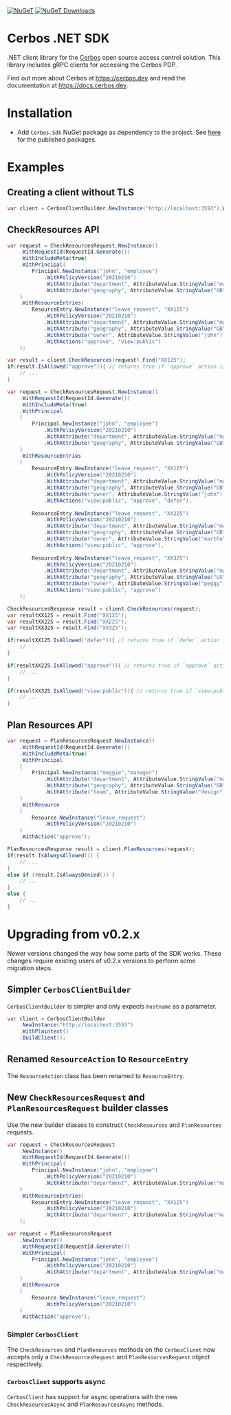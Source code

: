 [![NuGeT](https://img.shields.io/nuget/v/Cerbos.Sdk?style=plastic)](https://www.nuget.org/packages/Cerbos.Sdk)
[![NuGeT Downloads](https://img.shields.io/nuget/dt/Cerbos.Sdk?style=plastic)](https://www.nuget.org/packages/Cerbos.Sdk)

# Cerbos .NET SDK

.NET client library for the [Cerbos](https://github.com/cerbos/cerbos) open source access control solution. This library
includes gRPC clients for accessing the Cerbos PDP.

Find out more about Cerbos at https://cerbos.dev and read the documentation at https://docs.cerbos.dev.

# Installation

- Add `Cerbos.Sdk` NuGet package as dependency to the project. See [here](https://www.nuget.org/packages/Cerbos.Sdk) for the published packages.

# Examples

## Creating a client without TLS

```csharp
var client = CerbosClientBuilder.NewInstance("http://localhost:3593").WithPlaintext().BuildClient();
```

## CheckResources API

```csharp
var request = CheckResourcesRequest.NewInstance()
    .WithRequestId(RequestId.Generate())
    .WithIncludeMeta(true)
    .WithPrincipal(
        Principal.NewInstance("john", "employee")
            .WithPolicyVersion("20210210")
            .WithAttribute("department", AttributeValue.StringValue("marketing"))
            .WithAttribute("geography", AttributeValue.StringValue("GB"))
    )
    .WithResourceEntries(
        ResourceEntry.NewInstance("leave_request", "XX125")
            .WithPolicyVersion("20210210")
            .WithAttribute("department", AttributeValue.StringValue("marketing"))
            .WithAttribute("geography", AttributeValue.StringValue("GB"))
            .WithAttribute("owner", AttributeValue.StringValue("john"))
            .WithActions("approve", "view:public")
    );

var result = client.CheckResources(request).Find("XX125");
if(result.IsAllowed("approve")){ // returns true if `approve` action is allowed
    // ...
}
```

```csharp
var request = CheckResourcesRequest.NewInstance()
    .WithRequestId(RequestId.Generate())
    .WithIncludeMeta(true)
    .WithPrincipal
    (
        Principal.NewInstance("john", "employee")
            .WithPolicyVersion("20210210")
            .WithAttribute("department", AttributeValue.StringValue("marketing"))
            .WithAttribute("geography", AttributeValue.StringValue("GB"))
    )
    .WithResourceEntries
    (
        ResourceEntry.NewInstance("leave_request", "XX125")
            .WithPolicyVersion("20210210")
            .WithAttribute("department", AttributeValue.StringValue("marketing"))
            .WithAttribute("geography", AttributeValue.StringValue("GB"))
            .WithAttribute("owner", AttributeValue.StringValue("john"))
            .WithActions("view:public", "approve", "defer"),
        
        ResourceEntry.NewInstance("leave_request", "XX225")
            .WithPolicyVersion("20210210")
            .WithAttribute("department", AttributeValue.StringValue("marketing"))
            .WithAttribute("geography", AttributeValue.StringValue("GB"))
            .WithAttribute("owner", AttributeValue.StringValue("martha"))
            .WithActions("view:public", "approve"),
        
        ResourceEntry.NewInstance("leave_request", "XX325")
            .WithPolicyVersion("20210210")
            .WithAttribute("department", AttributeValue.StringValue("marketing"))
            .WithAttribute("geography", AttributeValue.StringValue("US"))
            .WithAttribute("owner", AttributeValue.StringValue("peggy"))
            .WithActions("view:public", "approve")
    );

CheckResourcesResponse result = client.CheckResources(request);
var resultXX125 = result.Find("XX125");
var resultXX225 = result.Find("XX225");
var resultXX325 = result.Find("XX325");

if(resultXX125.IsAllowed("defer")){ // returns true if `defer` action is allowed
    // ...
}

if(resultXX225.IsAllowed("approve")){ // returns true if `approve` action is allowed
    // ...
}

if(resultXX325.IsAllowed("view:public")){ // returns true if `view:public` action is allowed
    // ...
}
```

## Plan Resources API

```csharp
var request = PlanResourcesRequest.NewInstance()
    .WithRequestId(RequestId.Generate())
    .WithIncludeMeta(true)
    .WithPrincipal
    (
        Principal.NewInstance("maggie","manager")
            .WithAttribute("department", AttributeValue.StringValue("marketing"))
            .WithAttribute("geography", AttributeValue.StringValue("GB"))
            .WithAttribute("team", AttributeValue.StringValue("design"))
    )
    .WithResource
    (
        Resource.NewInstance("leave_request")
            .WithPolicyVersion("20210210")
    )
    .WithAction("approve");

PlanResourcesResponse result = client.PlanResources(request);
if(result.IsAlwaysAllowed()) {
    // ...
}
else if (result.IsAlwaysDenied()) {
    // ...
}
else {
    // ...
}
```

# Upgrading from v0.2.x

Newer versions changed the way how some parts of the SDK works. These changes require existing users
of v0.2.x versions to perform some migration steps.

## Simpler `CerbosClientBuilder`

`CerbosClientBuilder` is simpler and only expects `hostname` as a parameter.
```csharp
var client = CerbosClientBuilder
    .NewInstance("http://localhost:3593")
    .WithPlaintext()
    .BuildClient();
```

## Renamed `ResourceAction` to `ResourceEntry`

The `ResourceAction` class has been renamed to `ResourceEntry`.

## New `CheckResourcesRequest` and `PlanResourcesRequest` builder classes

Use the new builder classes to construct `CheckResources` and `PlanResources` requests.

```csharp
var request = CheckResourcesRequest
    .NewInstance()
    .WithRequestId(RequestId.Generate())
    .WithPrincipal(
        Principal.NewInstance("john", "employee")
            .WithPolicyVersion("20210210")
            .WithAttribute("department", AttributeValue.StringValue("marketing"))
    )
    .WithResourceEntries(
        ResourceEntry.NewInstance("leave_request", "XX125")
            .WithPolicyVersion("20210210")
            .WithAttribute("department", AttributeValue.StringValue("marketing"))
    );
```

```csharp
var request = PlanResourcesRequest
    .NewInstance()
    .WithRequestId(RequestId.Generate())
    .WithPrincipal(
        Principal.NewInstance("john", "employee")
            .WithPolicyVersion("20210210")
            .WithAttribute("department", AttributeValue.StringValue("marketing"))
    )
    .WithResource
    (
        Resource.NewInstance("leave_request")
            .WithPolicyVersion("20210210")
    )
    .WithAction("approve");
```

### Simpler `CerbosClient`

The `CheckResources` and `PlanResources` methods on the `CerbosClient` now accepts only a `CheckResourcesRequest` and
`PlanResourcesRequest` object respectively.

### `CerbosClient` supports async

`CerbosClient` has support for async operations with the new `CheckResourcesAsync` and `PlanResourcesAsync` methods.